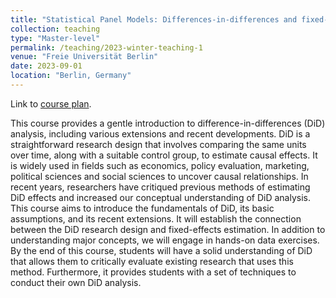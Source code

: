 ```yaml
---
title: "Statistical Panel Models: Differences-in-differences and fixed-effects models"
collection: teaching
type: "Master-level"
permalink: /teaching/2023-winter-teaching-1
venue: "Freie Universität Berlin"
date: 2023-09-01
location: "Berlin, Germany"
---
```



<div class="wordwrap">Link to <a href="https://stephandoc.github.io/files/did_schedule_ws2023_v3.pdf">course plan</a>. </div>


This course provides a gentle introduction to difference-in-differences (DiD) analysis, including various extensions and recent developments. DiD is a straightforward research design that involves comparing the same units over time, along with a suitable control group, to estimate causal effects. It is widely used in fields such as economics, policy evaluation, marketing, political sciences and social sciences to uncover causal relationships. In recent years, researchers have critiqued previous methods of estimating DiD effects and increased our conceptual understanding of DiD analysis. This course aims to introduce the fundamentals of DiD, its basic assumptions, and its recent extensions. It will establish the connection between the DiD research design and fixed-effects estimation. In addition to understanding major concepts, we will engage in hands-on data exercises. By the end of this course, students will have a solid understanding of DiD that allows them to critically evaluate existing research that uses this method. Furthermore, it provides students with a set of techniques to conduct their own DiD analysis.


